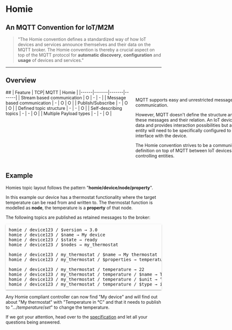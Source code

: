 # Homie
## An MQTT Convention for IoT/M2M

> "The Homie convention defines a standardized way of how IoT devices and services announce themselves and their data on the MQTT broker. The Homie convention is thereby a crucial aspect on top of the MQTT protocol for <b>automatic discovery</b>, <b>configuration</b> and <b>usage</b> of devices and services."

<hr>

## Overview

  <div style="display:flex;justify-content:space-between;"><div style="min-width:400px;padding-right:10px">
## 
| Feature | TCP| MQTT | Homie |
|------|-------|-------|-------|
| Stream based communication   |   O    |   -    |   -    |
| Message based communication   |   -    |   O    |   O    |
| Publish/Subscribe   |   -    |   O    |   O    |
| Defined topic structure   |   -    |   -    |   O    |
| Self-describing topics   |   -    |   -    |   O    |
| Multiple Payload types  |   -    |   -    |   O    |

   </div>
   <div style="min-width:400px;padding-left:10px;padding-top:10px">
<p>MQTT supports easy and unrestricted message-based communication.</p><p>However, MQTT doesn't define the structure and content of these messages and their relation. An IoT device publishes data and provides interaction possibilities but a controlling entity will need to be specifically configured to be able to interface with the device.</p>
<p>The Homie convention strives to be a communication definition on top of MQTT between IoT devices and controlling entities.
</p>
   </div>
</div>

## Example

Homies topic layout follows the pattern "**homie/device/node/property**".

In this example our device has a thermostat functionality where the target
temperature can be read from and written to. The thermostat function
is modelled as **node**, the temperature is a **property** of that node.

The following topics are published as retained messages to the broker:

<pre style="box-shadow: 0 2px 2px 0 rgba(0, 0, 0, 0.14), 0 1px 5px 0 rgba(0, 0, 0, 0.12), 0 3px 1px -2px rgba(0, 0, 0, 0.2);padding:10px;">
homie / device123 / $version → 3.0
homie / device123 / $name → My device
homie / device123 / $state → ready
homie / device123 / $nodes → my_thermostat

homie / device123 / my_thermostat / $name → My thermostat
homie / device123 / my_thermostat / $properties → temperature

homie / device123 / my_thermostat / temperature → 22 
homie / device123 / my_thermostat / temperature / $name → Temperature
homie / device123 / my_thermostat / temperature / $unit → °C
homie / device123 / my_thermostat / temperature / $type → integer
</pre>

Any Homie compliant controller can now find "My device" and will find out
about "My thermostat" with "Temperature in °C" and that it needs to publish
to ".../*temperature*/*set*" to change the temperature.

If we got your attention, head over to the <a href="/specification/">specification</a>
and let all your questions being answered.